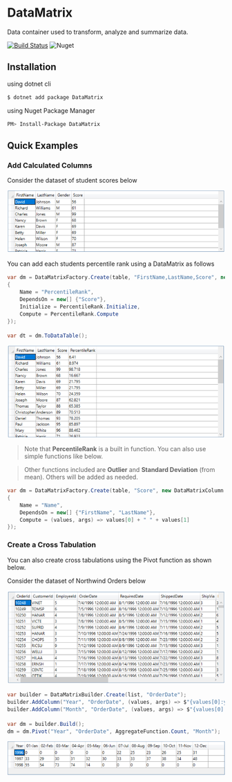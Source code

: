 # DataMatrix
Data container used to transform, analyze and summarize data.

[![Build Status](https://travis-ci.org/tawani/datamatrix.svg?branch=master)](https://travis-ci.org/tawani/datamatrix)  ![Nuget](https://img.shields.io/nuget/v/DataMatrix)

## Installation

using dotnet cli
```sh
$ dotnet add package DataMatrix
```

using Nuget Package Manager
```sh
PM> Install-Package DataMatrix
```

## Quick Examples

### Add Calculated Columns

Consider the dataset of student scores below

![Students scores](images/sudents.png)

You can add each students percentile rank using a DataMatrix as follows

```cs
var dm = DataMatrixFactory.Create(table, "FirstName,LastName,Score", new DataMatrixColumn
{
    Name = "PercentileRank",
    DependsOn = new[] {"Score"},
    Initialize = PercentileRank.Initialize,
    Compute = PercentileRank.Compute
});

var dt = dm.ToDataTable();
```
![Students scores](images/sudents_rank.png)

> Note that **PercentileRank** is a built in function. You can also use simple functions like below.

> Other functions included are **Outlier** and **Standard Deviation** (from mean). Others will be added as needed.

```cs
var dm = DataMatrixFactory.Create(table, "Score", new DataMatrixColumn
{
    Name = "Name",
    DependsOn = new[] {"FirstName", "LastName"},
    Compute = (values, args) => values[0] + " " + values[1]
});
```

### Create a Cross Tabulation

You can also create cross tabulations using the Pivot function as shown below.

Consider the dataset of Northwind Orders below

![Northwind Orders](images/orders.png)

```cs
var builder = DataMatrixBuilder.Create(list, "OrderDate");
builder.AddColumn("Year", "OrderDate", (values, args) => $"{values[0]:yyyy}");
builder.AddColumn("Month", "OrderDate", (values, args) => $"{values[0]:MM-MMM}");

var dm = builder.Build();
dm = dm.Pivot("Year", "OrderDate", AggregateFunction.Count, "Month");
```
![Northwind Orders](images/orders_by_year.png)
